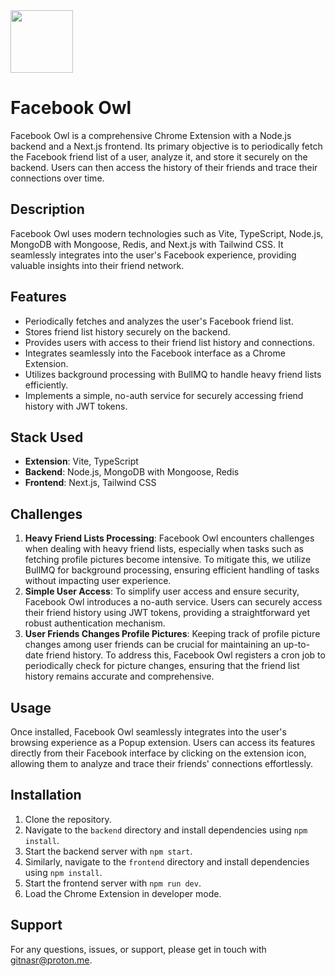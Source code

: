 <img width="100" src="https://github.com/gitnasr/Facebook-Owl/assets/42423651/f80af6b7-02da-445d-8685-2ebcf41c33d8"/>

# Facebook Owl

Facebook Owl is a comprehensive Chrome Extension with a Node.js backend and a Next.js frontend. Its primary objective is to periodically fetch the Facebook friend list of a user, analyze it, and store it securely on the backend. Users can then access the history of their friends and trace their connections over time.

## Description

Facebook Owl uses modern technologies such as Vite, TypeScript, Node.js, MongoDB with Mongoose, Redis, and Next.js with Tailwind CSS. It seamlessly integrates into the user's Facebook experience, providing valuable insights into their friend network.

## Features

-   Periodically fetches and analyzes the user's Facebook friend list.
-   Stores friend list history securely on the backend.
-   Provides users with access to their friend list history and connections.
-   Integrates seamlessly into the Facebook interface as a Chrome Extension.
-   Utilizes background processing with BullMQ to handle heavy friend lists efficiently.
-   Implements a simple, no-auth service for securely accessing friend history with JWT tokens.

## Stack Used

-   **Extension**: Vite, TypeScript
-   **Backend**: Node.js, MongoDB with Mongoose, Redis
-   **Frontend**: Next.js, Tailwind CSS

## Challenges

1.  **Heavy Friend Lists Processing**: Facebook Owl encounters challenges when dealing with heavy friend lists, especially when tasks such as fetching profile pictures become intensive. To mitigate this, we utilize BullMQ for background processing, ensuring efficient handling of tasks without impacting user experience.
2.  **Simple User Access**: To simplify user access and ensure security, Facebook Owl introduces a no-auth service. Users can securely access their friend history using JWT tokens, providing a straightforward yet robust authentication mechanism.
3. **User Friends Changes Profile Pictures**: Keeping track of profile picture changes among user friends can be crucial for maintaining an up-to-date friend history. To address this, Facebook Owl registers a cron job to periodically check for picture changes, ensuring that the friend list history remains accurate and comprehensive.    

## Usage
Once installed, Facebook Owl seamlessly integrates into the user's browsing experience as a Popup extension. Users can access its features directly from their Facebook interface by clicking on the extension icon, allowing them to analyze and trace their friends' connections effortlessly.

## Installation

1.  Clone the repository.
2.  Navigate to the `backend` directory and install dependencies using `npm install`.
3.  Start the backend server with `npm start`.
4.  Similarly, navigate to the `frontend` directory and install dependencies using `npm install`.
5.  Start the frontend server with `npm run dev`.
6.  Load the Chrome Extension in developer mode.



## Support

For any questions, issues, or support, please get in touch with gitnasr@proton.me.
